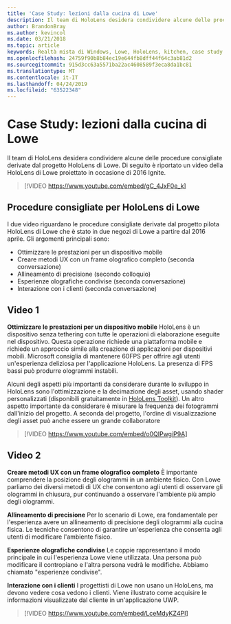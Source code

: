 ```yaml
---
title: 'Case Study: lezioni dalla cucina di Lowe'
description: Il team di HoloLens desidera condividere alcune delle procedure consigliate derivate dal progetto HoloLens di Lowe.
author: BrandonBray
ms.author: kevincol
ms.date: 03/21/2018
ms.topic: article
keywords: Realtà mista di Windows, Lowe, HoloLens, kitchen, case study
ms.openlocfilehash: 24759f90b8b84ec19e644fb8dff44f64c3ab81d2
ms.sourcegitcommit: 915d3cc63a5571ba22ac4608589f3eca8da1bc81
ms.translationtype: MT
ms.contentlocale: it-IT
ms.lasthandoff: 04/24/2019
ms.locfileid: "63522348"
---
```

# <a name="case-study---lessons-from-the-lowes-kitchen"></a>Case Study: lezioni dalla cucina di Lowe

Il team di HoloLens desidera condividere alcune delle procedure consigliate derivate dal progetto HoloLens di Lowe. Di seguito è riportato un video della HoloLens di Lowe proiettato in occasione di 2016 Ignite.
<br>
>[!VIDEO https://www.youtube.com/embed/gC_4JxF0e_k]

## <a name="lowes-hololens-best-practices"></a>Procedure consigliate per HoloLens di Lowe

I due video riguardano le procedure consigliate derivate dal progetto pilota HoloLens di Lowe che è stato in due negozi di Lowe a partire dal 2016 aprile. Gli argomenti principali sono:
* Ottimizzare le prestazioni per un dispositivo mobile
* Creare metodi UX con un frame olografico completo (seconda conversazione)
* Allineamento di precisione (secondo colloquio)
* Esperienze olografiche condivise (seconda conversazione)
* Interazione con i clienti (seconda conversazione)

## <a name="video-1"></a>Video 1

**Ottimizzare le prestazioni per un dispositivo mobile** HoloLens è un dispositivo senza tethering con tutte le operazioni di elaborazione eseguite nel dispositivo. Questa operazione richiede una piattaforma mobile e richiede un approccio simile alla creazione di applicazioni per dispositivi mobili. Microsoft consiglia di mantenere 60FPS per offrire agli utenti un'esperienza deliziosa per l'applicazione HoloLens. La presenza di FPS bassi può produrre ologrammi instabili.

Alcuni degli aspetti più importanti da considerare durante lo sviluppo in HoloLens sono l'ottimizzazione e la decimazione degli asset, usando shader personalizzati (disponibili gratuitamente in [HoloLens Toolkit](https://github.com/Microsoft/HoloToolkit-Unity)). Un altro aspetto importante da considerare è misurare la frequenza dei fotogrammi dall'inizio del progetto. A seconda del progetto, l'ordine di visualizzazione degli asset può anche essere un grande collaboratore
<br>
>[!VIDEO https://www.youtube.com/embed/o0QIPwgiP9A]

## <a name="video-2"></a>Video 2

**Creare metodi UX con un frame olografico completo** È importante comprendere la posizione degli ologrammi in un ambiente fisico. Con Lowe parliamo dei diversi metodi di UX che consentono agli utenti di osservare gli ologrammi in chiusura, pur continuando a osservare l'ambiente più ampio degli ologrammi.

**Allineamento di precisione** Per lo scenario di Lowe, era fondamentale per l'esperienza avere un allineamento di precisione degli ologrammi alla cucina fisica. Le tecniche consentono di garantire un'esperienza che consenta agli utenti di modificare l'ambiente fisico.

**Esperienze olografiche condivise** Le coppie rappresentano il modo principale in cui l'esperienza Lowe viene utilizzata. Una persona può modificare il contropiano e l'altra persona vedrà le modifiche. Abbiamo chiamato "esperienze condivise".

**Interazione con i clienti** I progettisti di Lowe non usano un HoloLens, ma devono vedere cosa vedono i clienti. Viene illustrato come acquisire le informazioni visualizzate dal cliente in un'applicazione UWP.
<br>
>[!VIDEO https://www.youtube.com/embed/LceMdyKZ4PI]
